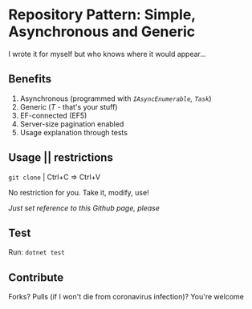 # Repository Pattern: Simple, Asynchronous and Generic
I wrote it for myself but who knows where it would appear...

## Benefits
1. Asynchronous (programmed with *``IAsyncEnumerable``, ``Task``*)
2. Generic (*T* - that's your stuff)
3. EF-connected (EF5)
4. Server-size pagination enabled
5. Usage explanation through tests

## Usage || restrictions
``git clone`` | Ctrl+C => Ctrl+V
  
No restriction for you. Take it, modify, use!
  
*Just set reference to this Github page, please*

## Test
Run: ``dotnet test``

## Contribute
Forks? Pulls (if I won't die from coronavirus infection)? You're welcome